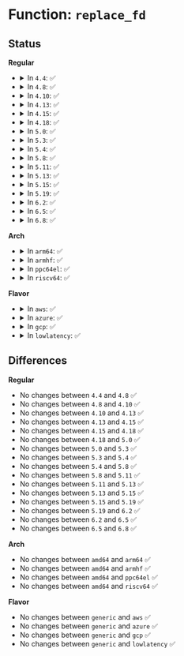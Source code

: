 # Function: <code>replace_fd</code>

## Status
<b>Regular</b>
<ul>
<li>
<details>
<summary>In <code>4.4</code>: ✅</summary>

```c
int replace_fd(unsigned int fd, struct file *file, unsigned int flags);
```

**Collision:** Unique Global

**Inline:** No

**Transformation:** False

**Instances:**

```
In fs/file.c (ffffffff8122ace0)
Location: fs/file.c:861
Inline: False
Direct callers:
  - fs/coredump.c:umh_pipe_setup
  - security/apparmor/file.c:aa_inherit_files
```
**Symbols:**

```
ffffffff8122ace0-ffffffff8122ad7e: replace_fd (STB_GLOBAL)
```
</details>
</li>
<li>
<details>
<summary>In <code>4.8</code>: ✅</summary>

```c
int replace_fd(unsigned int fd, struct file *file, unsigned int flags);
```

**Collision:** Unique Global

**Inline:** No

**Transformation:** False

**Instances:**

```
In fs/file.c (ffffffff81253430)
Location: fs/file.c:867
Inline: False
Direct callers:
  - fs/coredump.c:umh_pipe_setup
  - security/apparmor/file.c:aa_inherit_files
```
**Symbols:**

```
ffffffff81253430-ffffffff812534d2: replace_fd (STB_GLOBAL)
```
</details>
</li>
<li>
<details>
<summary>In <code>4.10</code>: ✅</summary>

```c
int replace_fd(unsigned int fd, struct file *file, unsigned int flags);
```

**Collision:** Unique Global

**Inline:** No

**Transformation:** False

**Instances:**

```
In fs/file.c (ffffffff81266680)
Location: fs/file.c:867
Inline: False
Direct callers:
  - fs/coredump.c:umh_pipe_setup
  - security/apparmor/file.c:aa_inherit_files
```
**Symbols:**

```
ffffffff81266680-ffffffff81266722: replace_fd (STB_GLOBAL)
```
</details>
</li>
<li>
<details>
<summary>In <code>4.13</code>: ✅</summary>

```c
int replace_fd(unsigned int fd, struct file *file, unsigned int flags);
```

**Collision:** Unique Global

**Inline:** No

**Transformation:** False

**Instances:**

```
In fs/file.c (ffffffff81273e60)
Location: fs/file.c:853
Inline: False
Direct callers:
  - fs/coredump.c:umh_pipe_setup
  - security/apparmor/file.c:aa_inherit_files
```
**Symbols:**

```
ffffffff81273e60-ffffffff81273f0f: replace_fd (STB_GLOBAL)
```
</details>
</li>
<li>
<details>
<summary>In <code>4.15</code>: ✅</summary>

```c
int replace_fd(unsigned int fd, struct file *file, unsigned int flags);
```

**Collision:** Unique Global

**Inline:** No

**Transformation:** False

**Instances:**

```
In fs/file.c (ffffffff81296730)
Location: fs/file.c:856
Inline: False
Direct callers:
  - fs/coredump.c:umh_pipe_setup
  - security/apparmor/file.c:aa_inherit_files
```
**Symbols:**

```
ffffffff81296730-ffffffff812967df: replace_fd (STB_GLOBAL)
```
</details>
</li>
<li>
<details>
<summary>In <code>4.18</code>: ✅</summary>

```c
int replace_fd(unsigned int fd, struct file *file, unsigned int flags);
```

**Collision:** Unique Global

**Inline:** No

**Transformation:** False

**Instances:**

```
In fs/file.c (ffffffff812bcaf0)
Location: fs/file.c:852
Inline: False
Direct callers:
  - kernel/umh.c:umh_pipe_setup
  - kernel/umh.c:umh_pipe_setup
  - kernel/umh.c:umh_pipe_setup
  - kernel/umh.c:umh_pipe_setup
  - fs/coredump.c:umh_pipe_setup
  - security/apparmor/file.c:aa_inherit_files
```
**Symbols:**

```
ffffffff812bcaf0-ffffffff812bcb94: replace_fd (STB_GLOBAL)
```
</details>
</li>
<li>
<details>
<summary>In <code>5.0</code>: ✅</summary>

```c
int replace_fd(unsigned int fd, struct file *file, unsigned int flags);
```

**Collision:** Unique Global

**Inline:** No

**Transformation:** False

**Instances:**

```
In fs/file.c (ffffffff812d1db0)
Location: fs/file.c:882
Inline: False
Direct callers:
  - kernel/umh.c:umh_pipe_setup
  - kernel/umh.c:umh_pipe_setup
  - kernel/umh.c:umh_pipe_setup
  - kernel/umh.c:umh_pipe_setup
  - fs/coredump.c:umh_pipe_setup
  - security/apparmor/file.c:aa_inherit_files
```
**Symbols:**

```
ffffffff812d1db0-ffffffff812d1e54: replace_fd (STB_GLOBAL)
```
</details>
</li>
<li>
<details>
<summary>In <code>5.3</code>: ✅</summary>

```c
int replace_fd(unsigned int fd, struct file *file, unsigned int flags);
```

**Collision:** Unique Global

**Inline:** No

**Transformation:** False

**Instances:**

```
In fs/file.c (ffffffff812eede0)
Location: fs/file.c:888
Inline: False
Direct callers:
  - kernel/umh.c:umh_pipe_setup
  - kernel/umh.c:umh_pipe_setup
  - kernel/umh.c:umh_pipe_setup
  - kernel/umh.c:umh_pipe_setup
  - fs/coredump.c:umh_pipe_setup
  - security/apparmor/file.c:aa_inherit_files
```
**Symbols:**

```
ffffffff812eede0-ffffffff812eee8b: replace_fd (STB_GLOBAL)
```
</details>
</li>
<li>
<details>
<summary>In <code>5.4</code>: ✅</summary>

```c
int replace_fd(unsigned int fd, struct file *file, unsigned int flags);
```

**Collision:** Unique Global

**Inline:** No

**Transformation:** False

**Instances:**

```
In fs/file.c (ffffffff813008a0)
Location: fs/file.c:888
Inline: False
Direct callers:
  - kernel/umh.c:umh_pipe_setup
  - kernel/umh.c:umh_pipe_setup
  - kernel/umh.c:umh_pipe_setup
  - kernel/umh.c:umh_pipe_setup
  - fs/coredump.c:umh_pipe_setup
  - security/apparmor/file.c:aa_inherit_files
```
**Symbols:**

```
ffffffff813008a0-ffffffff8130094b: replace_fd (STB_GLOBAL)
```
</details>
</li>
<li>
<details>
<summary>In <code>5.8</code>: ✅</summary>

```c
int replace_fd(unsigned int fd, struct file *file, unsigned int flags);
```

**Collision:** Unique Global

**Inline:** No

**Transformation:** False

**Instances:**

```
In fs/file.c (ffffffff81339ac0)
Location: fs/file.c:913
Inline: False
Direct callers:
  - kernel/umh.c:umh_pipe_setup
  - kernel/umh.c:umh_pipe_setup
  - kernel/umh.c:umh_pipe_setup
  - kernel/umh.c:umh_pipe_setup
  - fs/coredump.c:umh_pipe_setup
  - security/selinux/hooks.c:selinux_bprm_committing_creds
  - security/apparmor/file.c:aa_inherit_files
```
**Symbols:**

```
ffffffff81339ac0-ffffffff81339b6b: replace_fd (STB_GLOBAL)
```
</details>
</li>
<li>
<details>
<summary>In <code>5.11</code>: ✅</summary>

```c
int replace_fd(unsigned int fd, struct file *file, unsigned int flags);
```

**Collision:** Unique Global

**Inline:** No

**Transformation:** False

**Instances:**

```
In fs/file.c (ffffffff81345800)
Location: fs/file.c:1049
Inline: False
Direct callers:
  - kernel/usermode_driver.c:umd_setup
  - kernel/usermode_driver.c:umd_setup
  - kernel/usermode_driver.c:umd_setup
  - kernel/usermode_driver.c:umd_setup
  - fs/file.c:__receive_fd
  - fs/coredump.c:umh_pipe_setup
  - security/selinux/hooks.c:selinux_bprm_committing_creds
  - security/apparmor/file.c:aa_inherit_files
```
**Symbols:**

```
ffffffff81345800-ffffffff813458bb: replace_fd (STB_GLOBAL)
```
</details>
</li>
<li>
<details>
<summary>In <code>5.13</code>: ✅</summary>

```c
int replace_fd(unsigned int fd, struct file *file, unsigned int flags);
```

**Collision:** Unique Global

**Inline:** No

**Transformation:** False

**Instances:**

```
In fs/file.c (ffffffff8134bba0)
Location: fs/file.c:1061
Inline: False
Direct callers:
  - kernel/usermode_driver.c:umd_setup
  - kernel/usermode_driver.c:umd_setup
  - kernel/usermode_driver.c:umd_setup
  - kernel/usermode_driver.c:umd_setup
  - fs/file.c:receive_fd_replace
  - fs/coredump.c:umh_pipe_setup
  - security/selinux/hooks.c:selinux_bprm_committing_creds
  - security/apparmor/file.c:aa_inherit_files
```
**Symbols:**

```
ffffffff8134bba0-ffffffff8134bc5b: replace_fd (STB_GLOBAL)
```
</details>
</li>
<li>
<details>
<summary>In <code>5.15</code>: ✅</summary>

```c
int replace_fd(unsigned int fd, struct file *file, unsigned int flags);
```

**Collision:** Unique Global

**Inline:** No

**Transformation:** False

**Instances:**

```
In fs/file.c (ffffffff813999e0)
Location: fs/file.c:1121
Inline: False
Direct callers:
  - kernel/usermode_driver.c:umd_setup
  - kernel/usermode_driver.c:umd_setup
  - kernel/usermode_driver.c:umd_setup
  - kernel/usermode_driver.c:umd_setup
  - fs/file.c:receive_fd_replace
  - fs/coredump.c:umh_pipe_setup
  - security/selinux/hooks.c:selinux_bprm_committing_creds
  - security/apparmor/file.c:aa_inherit_files
```
**Symbols:**

```
ffffffff813999e0-ffffffff81399a9e: replace_fd (STB_GLOBAL)
```
</details>
</li>
<li>
<details>
<summary>In <code>5.19</code>: ✅</summary>

```c
int replace_fd(unsigned int fd, struct file *file, unsigned int flags);
```

**Collision:** Unique Global

**Inline:** No

**Transformation:** False

**Instances:**

```
In fs/file.c (ffffffff8141c3f0)
Location: fs/file.c:1123
Inline: False
Direct callers:
  - kernel/usermode_driver.c:umd_setup
  - kernel/usermode_driver.c:umd_setup
  - kernel/usermode_driver.c:umd_setup
  - kernel/usermode_driver.c:umd_setup
  - fs/file.c:receive_fd_replace
  - fs/coredump.c:umh_pipe_setup
  - security/selinux/hooks.c:selinux_bprm_committing_creds
  - security/apparmor/file.c:aa_inherit_files
```
**Symbols:**

```
ffffffff8141c3f0-ffffffff8141c4d3: replace_fd (STB_GLOBAL)
```
</details>
</li>
<li>
<details>
<summary>In <code>6.2</code>: ✅</summary>

```c
int replace_fd(unsigned int fd, struct file *file, unsigned int flags);
```

**Collision:** Unique Global

**Inline:** No

**Transformation:** False

**Instances:**

```
In fs/file.c (ffffffff814a8510)
Location: fs/file.c:1133
Inline: False
Direct callers:
  - kernel/usermode_driver.c:umd_setup
  - kernel/usermode_driver.c:umd_setup
  - kernel/usermode_driver.c:umd_setup
  - kernel/usermode_driver.c:umd_setup
  - fs/file.c:receive_fd_replace
  - fs/coredump.c:umh_pipe_setup
  - security/selinux/hooks.c:selinux_bprm_committing_creds
  - security/apparmor/file.c:aa_inherit_files
```
**Symbols:**

```
ffffffff814a8510-ffffffff814a85f3: replace_fd (STB_GLOBAL)
```
</details>
</li>
<li>
<details>
<summary>In <code>6.5</code>: ✅</summary>

```c
int replace_fd(unsigned int fd, struct file *file, unsigned int flags);
```

**Collision:** Unique Global

**Inline:** No

**Transformation:** False

**Instances:**

```
In fs/file.c (ffffffff814dd500)
Location: fs/file.c:1148
Inline: False
Direct callers:
  - kernel/usermode_driver.c:umd_setup
  - kernel/usermode_driver.c:umd_setup
  - kernel/usermode_driver.c:umd_setup
  - kernel/usermode_driver.c:umd_setup
  - fs/file.c:receive_fd_replace
  - fs/coredump.c:umh_pipe_setup
  - security/selinux/hooks.c:selinux_bprm_committing_creds
  - security/apparmor/file.c:aa_inherit_files
```
**Symbols:**

```
ffffffff814dd500-ffffffff814dd5e3: replace_fd (STB_GLOBAL)
```
</details>
</li>
<li>
<details>
<summary>In <code>6.8</code>: ✅</summary>

```c
int replace_fd(unsigned int fd, struct file *file, unsigned int flags);
```

**Collision:** Unique Global

**Inline:** No

**Transformation:** False

**Instances:**

```
In fs/file.c (ffffffff81510020)
Location: fs/file.c:1277
Inline: False
Direct callers:
  - fs/file.c:receive_fd_replace
  - fs/coredump.c:umh_pipe_setup
  - security/selinux/hooks.c:selinux_bprm_committing_creds
  - security/apparmor/file.c:aa_inherit_files
```
**Symbols:**

```
ffffffff81510020-ffffffff81510103: replace_fd (STB_GLOBAL)
```
</details>
</li>
</ul>
<b>Arch</b>
<ul>
<li>
<details>
<summary>In <code>arm64</code>: ✅</summary>

```c
int replace_fd(unsigned int fd, struct file *file, unsigned int flags);
```

**Collision:** Unique Global

**Inline:** No

**Transformation:** False

**Instances:**

```
In fs/file.c (ffff8000103b27e8)
Location: fs/file.c:888
Inline: False
Direct callers:
  - kernel/umh.c:umh_pipe_setup
  - kernel/umh.c:umh_pipe_setup
  - kernel/umh.c:umh_pipe_setup
  - kernel/umh.c:umh_pipe_setup
  - fs/coredump.c:umh_pipe_setup
  - security/apparmor/file.c:aa_inherit_files
```
**Symbols:**

```
ffff8000103b27e8-ffff8000103b28d0: replace_fd (STB_GLOBAL)
```
</details>
</li>
<li>
<details>
<summary>In <code>armhf</code>: ✅</summary>

```c
int replace_fd(unsigned int fd, struct file *file, unsigned int flags);
```

**Collision:** Unique Global

**Inline:** No

**Transformation:** False

**Instances:**

```
In fs/file.c (c0591a88)
Location: fs/file.c:888
Inline: False
Direct callers:
  - kernel/umh.c:umh_pipe_setup
  - kernel/umh.c:umh_pipe_setup
  - kernel/umh.c:umh_pipe_setup
  - kernel/umh.c:umh_pipe_setup
  - fs/coredump.c:umh_pipe_setup
  - security/apparmor/file.c:aa_inherit_files
```
**Symbols:**

```
c0591a88-c0591b38: replace_fd (STB_GLOBAL)
```
</details>
</li>
<li>
<details>
<summary>In <code>ppc64el</code>: ✅</summary>

```c
int replace_fd(unsigned int fd, struct file *file, unsigned int flags);
```

**Collision:** Unique Global

**Inline:** No

**Transformation:** False

**Instances:**

```
In fs/file.c (c0000000004ae6a0)
Location: fs/file.c:888
Inline: False
Direct callers:
  - kernel/umh.c:umh_pipe_setup
  - kernel/umh.c:umh_pipe_setup
  - kernel/umh.c:umh_pipe_setup
  - kernel/umh.c:umh_pipe_setup
  - fs/coredump.c:umh_pipe_setup
  - security/apparmor/file.c:aa_inherit_files
```
**Symbols:**

```
c0000000004ae6a0-c0000000004ae7d8: replace_fd (STB_GLOBAL)
```
</details>
</li>
<li>
<details>
<summary>In <code>riscv64</code>: ✅</summary>

```c
int replace_fd(unsigned int fd, struct file *file, unsigned int flags);
```

**Collision:** Unique Global

**Inline:** No

**Transformation:** False

**Instances:**

```
In fs/file.c (ffffffe00027679e)
Location: fs/file.c:888
Inline: False
Direct callers:
  - kernel/umh.c:umh_pipe_setup
  - kernel/umh.c:umh_pipe_setup
  - kernel/umh.c:umh_pipe_setup
  - kernel/umh.c:umh_pipe_setup
  - fs/coredump.c:umh_pipe_setup
  - security/apparmor/file.c:aa_inherit_files
```
**Symbols:**

```
ffffffe00027679e-ffffffe000276868: replace_fd (STB_GLOBAL)
```
</details>
</li>
</ul>
<b>Flavor</b>
<ul>
<li>
<details>
<summary>In <code>aws</code>: ✅</summary>

```c
int replace_fd(unsigned int fd, struct file *file, unsigned int flags);
```

**Collision:** Unique Global

**Inline:** No

**Transformation:** False

**Instances:**

```
In fs/file.c (ffffffff812f8e80)
Location: fs/file.c:888
Inline: False
Direct callers:
  - kernel/umh.c:umh_pipe_setup
  - kernel/umh.c:umh_pipe_setup
  - kernel/umh.c:umh_pipe_setup
  - kernel/umh.c:umh_pipe_setup
  - fs/coredump.c:umh_pipe_setup
  - security/apparmor/file.c:aa_inherit_files
```
**Symbols:**

```
ffffffff812f8e80-ffffffff812f8f2b: replace_fd (STB_GLOBAL)
```
</details>
</li>
<li>
<details>
<summary>In <code>azure</code>: ✅</summary>

```c
int replace_fd(unsigned int fd, struct file *file, unsigned int flags);
```

**Collision:** Unique Global

**Inline:** No

**Transformation:** False

**Instances:**

```
In fs/file.c (ffffffff812e9aa0)
Location: fs/file.c:888
Inline: False
Direct callers:
  - kernel/umh.c:umh_pipe_setup
  - kernel/umh.c:umh_pipe_setup
  - kernel/umh.c:umh_pipe_setup
  - kernel/umh.c:umh_pipe_setup
  - fs/coredump.c:umh_pipe_setup
  - security/apparmor/file.c:aa_inherit_files
```
**Symbols:**

```
ffffffff812e9aa0-ffffffff812e9b4b: replace_fd (STB_GLOBAL)
```
</details>
</li>
<li>
<details>
<summary>In <code>gcp</code>: ✅</summary>

```c
int replace_fd(unsigned int fd, struct file *file, unsigned int flags);
```

**Collision:** Unique Global

**Inline:** No

**Transformation:** False

**Instances:**

```
In fs/file.c (ffffffff812f6c90)
Location: fs/file.c:888
Inline: False
Direct callers:
  - kernel/umh.c:umh_pipe_setup
  - kernel/umh.c:umh_pipe_setup
  - kernel/umh.c:umh_pipe_setup
  - kernel/umh.c:umh_pipe_setup
  - fs/coredump.c:umh_pipe_setup
  - security/apparmor/file.c:aa_inherit_files
```
**Symbols:**

```
ffffffff812f6c90-ffffffff812f6d3b: replace_fd (STB_GLOBAL)
```
</details>
</li>
<li>
<details>
<summary>In <code>lowlatency</code>: ✅</summary>

```c
int replace_fd(unsigned int fd, struct file *file, unsigned int flags);
```

**Collision:** Unique Global

**Inline:** No

**Transformation:** False

**Instances:**

```
In fs/file.c (ffffffff81307f00)
Location: fs/file.c:888
Inline: False
Direct callers:
  - kernel/umh.c:umh_pipe_setup
  - kernel/umh.c:umh_pipe_setup
  - kernel/umh.c:umh_pipe_setup
  - kernel/umh.c:umh_pipe_setup
  - fs/coredump.c:umh_pipe_setup
  - security/apparmor/file.c:aa_inherit_files
```
**Symbols:**

```
ffffffff81307f00-ffffffff81307faa: replace_fd (STB_GLOBAL)
```
</details>
</li>
</ul>

## Differences
<b>Regular</b>
<ul>
<li>
No changes between <code>4.4</code> and <code>4.8</code> ✅
</li>
<li>
No changes between <code>4.8</code> and <code>4.10</code> ✅
</li>
<li>
No changes between <code>4.10</code> and <code>4.13</code> ✅
</li>
<li>
No changes between <code>4.13</code> and <code>4.15</code> ✅
</li>
<li>
No changes between <code>4.15</code> and <code>4.18</code> ✅
</li>
<li>
No changes between <code>4.18</code> and <code>5.0</code> ✅
</li>
<li>
No changes between <code>5.0</code> and <code>5.3</code> ✅
</li>
<li>
No changes between <code>5.3</code> and <code>5.4</code> ✅
</li>
<li>
No changes between <code>5.4</code> and <code>5.8</code> ✅
</li>
<li>
No changes between <code>5.8</code> and <code>5.11</code> ✅
</li>
<li>
No changes between <code>5.11</code> and <code>5.13</code> ✅
</li>
<li>
No changes between <code>5.13</code> and <code>5.15</code> ✅
</li>
<li>
No changes between <code>5.15</code> and <code>5.19</code> ✅
</li>
<li>
No changes between <code>5.19</code> and <code>6.2</code> ✅
</li>
<li>
No changes between <code>6.2</code> and <code>6.5</code> ✅
</li>
<li>
No changes between <code>6.5</code> and <code>6.8</code> ✅
</li>
</ul>
<b>Arch</b>
<ul>
<li>
No changes between <code>amd64</code> and <code>arm64</code> ✅
</li>
<li>
No changes between <code>amd64</code> and <code>armhf</code> ✅
</li>
<li>
No changes between <code>amd64</code> and <code>ppc64el</code> ✅
</li>
<li>
No changes between <code>amd64</code> and <code>riscv64</code> ✅
</li>
</ul>
<b>Flavor</b>
<ul>
<li>
No changes between <code>generic</code> and <code>aws</code> ✅
</li>
<li>
No changes between <code>generic</code> and <code>azure</code> ✅
</li>
<li>
No changes between <code>generic</code> and <code>gcp</code> ✅
</li>
<li>
No changes between <code>generic</code> and <code>lowlatency</code> ✅
</li>
</ul>

